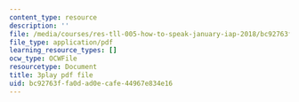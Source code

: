 ```yaml
---
content_type: resource
description: ''
file: /media/courses/res-tll-005-how-to-speak-january-iap-2018/bc92763ffa0dad0ecafe44967e834e16_Unzc731iCUY.pdf
file_type: application/pdf
learning_resource_types: []
ocw_type: OCWFile
resourcetype: Document
title: 3play pdf file
uid: bc92763f-fa0d-ad0e-cafe-44967e834e16
---
```

